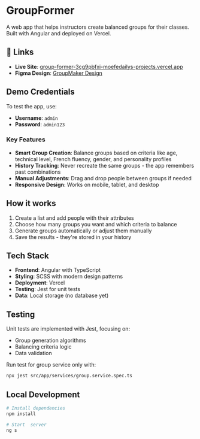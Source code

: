 # GroupFormer

A web app that helps instructors create balanced groups for their classes. Built with Angular and deployed on Vercel.

## 🔗 Links

- **Live Site**: [group-former-3cg9pbfxi-moefedailys-projects.vercel.app](https://group-former-7mab82oth-moefedailys-projects.vercel.app/)
- **Figma Design**: [GroupMaker Design](https://www.figma.com/design/vtjnN1k3KxhkQf6D2LFoeY/GroupMaker?node-id=0-1&t=RbnGPpvlqSNPnZ5T-0)

## Demo Credentials

To test the app, use:

- **Username**: `admin`
- **Password**: `admin123`

### Key Features

- **Smart Group Creation**: Balance groups based on criteria like age, technical level, French fluency, gender, and personality profiles
- **History Tracking**: Never recreate the same groups - the app remembers past combinations
- **Manual Adjustments**: Drag and drop people between groups if needed
- **Responsive Design**: Works on mobile, tablet, and desktop

## How it works

1. Create a list and add people with their attributes
2. Choose how many groups you want and which criteria to balance
3. Generate groups automatically or adjust them manually
4. Save the results - they're stored in your history

## Tech Stack

- **Frontend**: Angular with TypeScript
- **Styling**: SCSS with modern design patterns
- **Deployment**: Vercel
- **Testing**: Jest for unit tests
- **Data**: Local storage (no database yet)

## Testing

Unit tests are implemented with Jest, focusing on:

- Group generation algorithms
- Balancing criteria logic
- Data validation

Run test for group service only with:

```bash
npx jest src/app/services/group.service.spec.ts
```

## Local Development

```bash
# Install dependencies
npm install

# Start  server
ng s

```

